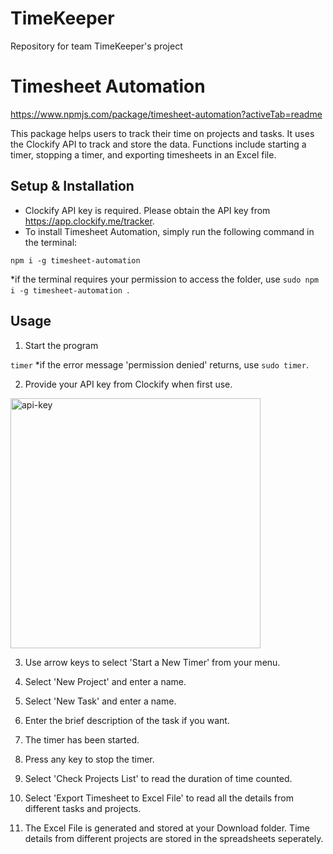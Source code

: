 # TimeKeeper
Repository for team TimeKeeper's project

# Timesheet Automation
https://www.npmjs.com/package/timesheet-automation?activeTab=readme

This package helps users to track their time on projects and tasks. It uses the Clockify API to track and store the data. Functions include starting a timer, stopping a timer, and exporting timesheets in an Excel file.

## Setup & Installation

- Clockify API key is required. Please obtain the API key from https://app.clockify.me/tracker. 
- To install Timesheet Automation, simply run the following command in the terminal:

`` npm i -g timesheet-automation ``

*if the terminal requires your permission to access the folder, use ``sudo npm i -g timesheet-automation ``.

## Usage

1. Start the program

`` timer ``
*if the error message 'permission denied' returns, use `` sudo timer ``.

2. Provide your API key from Clockify when first use.
<img src="/img/api-key.jpg" alt="api-key" width="400px">

3. Use arrow keys to select 'Start a New Timer' from your menu.

4. Select 'New Project' and enter a name.

5. Select 'New Task' and enter a name.

6. Enter the brief description of the task if you want.

7. The timer has been started.

8. Press any key to stop the timer.

9. Select 'Check Projects List' to read the duration of time counted.

10. Select 'Export Timesheet to Excel File' to read all the details from different tasks and projects.

11. The Excel File is generated and stored at your Download folder. Time details from different projects are stored in the spreadsheets seperately. 







